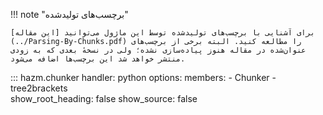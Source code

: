 !!! note "برچسب‌های تولیدشده"

    برای آشنایی با برچسب‌های تولیدشده توسط این ماژول می‌توانید [این مقاله](../Parsing-By-Chunks.pdf) را مطالعه کنید. البته برخی از برچسب‌های عنوان‌شده در مقاله هنوز پیاده‌سازی نشده؛ ولی در نسخهٔ بعدی که به زودی منتشر خواهد شد این برچسب‌ها اضافه می‌شود.

::: hazm.chunker
    handler: python
    options:
        members:
            - Chunker
            - tree2brackets        
        show_root_heading: false
        show_source: false